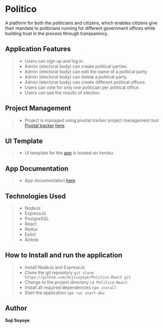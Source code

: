 # Politico

A platform for both the politicians and citizens, which enables citizens give their mandate to politicians running for different government offices while building trust in the process through transparency.

## Application Features
>- Users can sign up and log in.
>- Admin (electoral body) can create political parties.
>- Admin (electoral body) can edit the name of a political party
>- Admin (electoral body) can delete a political party.
>- Admin (electoral body) can create different political offices.
>- Users can vote for only one politician per political office.
>- Users can see the results of election.

## Project Management
>- Project is managed using pivotal tracker project management tool [Pivotal tracker](http://www.pivotaltracker.com) [here](https://www.pivotaltracker.com/n/projects/2351765).

## UI Template
>- UI template for the [app](https://pol-react.herokuapp.com/) is hosted on heroku.

## App Documentation
>- App documentation [here](https://app-politico.herokuapp.com/docs)

## Technologies Used
>- NodeJs
>- ExpressJs
>- PostgreSQL
>- React
>- Redux
>- Eslint
>- Airbnb

## How to Install and run the application
>- Install NodeJs and ExpressJs
>- Clone the git repository
`git clone https://github.com/Sojisoyoye/Politico-React.git`
>- Change to the project directory
`cd Politico-React`
>- Install all required dependencies
`npm install`
>- Start the application
`npm run start-dev`


## Author
**Soji Soyoye**